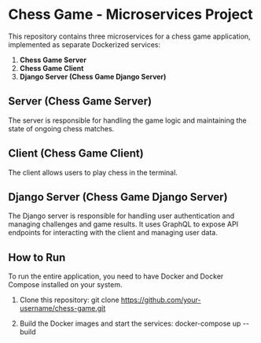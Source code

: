 # Chess Game - Microservices Project

This repository contains three microservices for a chess game application, implemented as separate Dockerized services:
1. **Chess Game Server**
2. **Chess Game Client**
3. **Django Server (Chess Game Django Server)**

## Server (Chess Game Server)

The server is responsible for handling the game logic and maintaining the state of ongoing chess matches. 

## Client (Chess Game Client)

The client allows users to play chess in the terminal.

## Django Server (Chess Game Django Server)

The Django server is responsible for handling user authentication and managing challenges and game results. It uses GraphQL to expose API endpoints for interacting with the client and managing user data.

## How to Run

To run the entire application, you need to have Docker and Docker Compose installed on your system.

1. Clone this repository:
git clone https://github.com/your-username/chess-game.git

2. Build the Docker images and start the services:
docker-compose up --build


